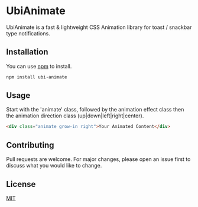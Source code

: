 # UbiAnimate

UbiAnimate is a fast & lightweight CSS Animation library for toast / snackbar type notifications.

## Installation

You can use [npm](https://www.npmjs.com/get-npm) to install.

```bash
npm install ubi-animate
```

## Usage

Start with the 'animate' class, followed by the animation effect class then the animation direction class (up|down|left|right|center).

```html
<div class="animate grow-in right">Your Animated Content</div>
```

## Contributing

Pull requests are welcome. For major changes, please open an issue first to discuss what you would like to change.

## License

[MIT](https://choosealicense.com/licenses/mit/)
